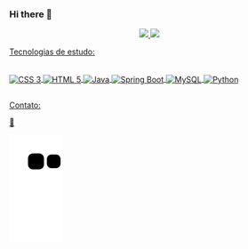 ### Hi there 👋

<div align="center">
  <a href="https://github.com/MariaPaes">
  <img height="180em" src="https://github-readme-stats.vercel.app/api?username=MariaPaes&show_icons=true&theme=dracula&include_all_commits">
  <img height="180em" src="https://github-readme-stats.vercel.app/api/top-langs/?username=MariaPaes&layout=compact&langs_count=7&theme=dra">
</div>

Tecnologias de estudo: 
<div style="display: inline_block"><br>
  <img align="center" alt="CSS 3" height="30" width="40" src="https://cdn.jsdelivr.net/gh/devicons/devicon/icons/css3/css3-plain-wordmark.svg" />
  <img align="center" alt="HTML 5" height="30" width="40" src="https://cdn.jsdelivr.net/gh/devicons/devicon/icons/html5/html5-plain-wordmark.svg" />
  <img align="center" alt="Java" height="30" width="40" src="https://cdn.jsdelivr.net/gh/devicons/devicon/icons/java/java-original-wordmark.svg" />
  <img align="center" alt="Spring Boot" height="30" width="40" src="https://cdn.jsdelivr.net/gh/devicons/devicon/icons/spring/spring-original-wordmark.svg" />
  <img align="center" alt="MySQL" height="30" width="40" src="https://cdn.jsdelivr.net/gh/devicons/devicon/icons/mysql/mysql-original-wordmark.svg" />    
  <img align="center" alt="Python" height="30" width="40" src="https://cdn.jsdelivr.net/gh/devicons/devicon/icons/python/python-original-wordmark.svg" />
            
</div>
    
##
Contato: 
<div>
  📱 <a href = "https://linktr.ee/mariaclara.paes">
                                                       
  ![Snake animation](https://github.com/MariaPaes/MariaPaes/blob/output/github-contribution-grid-snake.svg)
</div>


